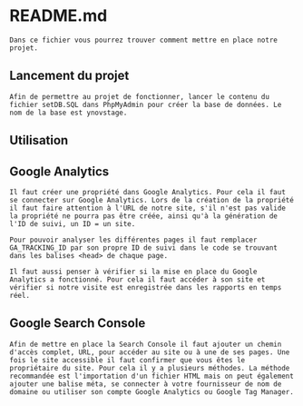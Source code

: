 # README.md

    Dans ce fichier vous pourrez trouver comment mettre en place notre projet.
## Lancement du projet

    Afin de permettre au projet de fonctionner, lancer le contenu du fichier setDB.SQL dans PhpMyAdmin pour créer la base de données. Le nom de la base est ynovstage.

## Utilisation

    
## Google Analytics

    Il faut créer une propriété dans Google Analytics. Pour cela il faut se connecter sur Google Analytics. Lors de la création de la propriété il faut faire attention à l'URL de notre site, s'il n'est pas valide la propriété ne pourra pas être créée, ainsi qu'à la génération de l'ID de suivi, un ID = un site.

    Pour pouvoir analyser les différentes pages il faut remplacer GA_TRACKING_ID par son propre ID de suivi dans le code se trouvant dans les balises <head> de chaque page.

    Il faut aussi penser à vérifier si la mise en place du Google Analytics a fonctionné. Pour cela il faut accéder à son site et vérifier si notre visite est enregistrée dans les rapports en temps réel.

## Google Search Console

    Afin de mettre en place la Search Console il faut ajouter un chemin d'accès complet, URL, pour accéder au site ou à une de ses pages. Une fois le site accessible il faut confirmer que vous êtes le propriétaire du site. Pour cela il y a plusieurs méthodes. La méthode recommandée est l'importation d'un fichier HTML mais on peut également ajouter une balise méta, se connecter à votre fournisseur de nom de domaine ou utiliser son compte Google Analytics ou Google Tag Manager.
